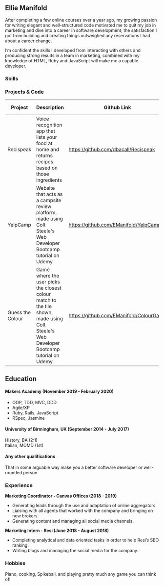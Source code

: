 ## Ellie Manifold

After completing a few online courses over a year ago, my growing passion for writing elegant and well-structured code motivated me to quit my job in marketing and dive into a career in software development; the satisfaction I got from building and creating things outweighed any reservations I had about a career change.   
   
I’m confident the skills I developed from interacting with others and producing strong results in a team in marketing, combined with my knowledge of HTML, Ruby and JavaScript will make me a capable developer.   

### Skills


### Projects & Code

**Project** | **Description** | **Github Link** | **Technologies Used**
--- | --- | --- | ---
Recispeak | Voice recognition app that lists your food at home and returns recipes based on those ingredients | https://github.com/dbacall/Recispeak | JavaScript, React-Native, React-Native Voice, Jest, CircleCI, Code Climate, Spoonacular APIs
YelpCamp | Website that acts as a campsite review platform, made using Colt Steele's Web Developer Bootcamp tutorial on Udemy | https://github.com/EManifold/YelpCamp | NodeJS, Bootstrap, PassportJS, ExpressJS, HTML, CSS and JavaScript
Guess the Colour | Game where the user picks the closest colour match to the tile shown, made using Colt Steele's Web Developer Bootcamp tutorial on Udemy | https://github.com/EManifold/ColourGame | HTML, CSS and JavaScript

## Education

#### Makers Academy (November 2019 - February 2020)

- OOP, TDD, MVC, DDD
- Agile/XP
- Ruby, Rails, JavaScript
- RSpec, Jasmine

#### University of Birmingham, UK (September 2014 - July 2017)
History, BA (2:1)  
Italian, MOMD (1st)  

#### Any other qualifications

That in some arguable way make you a better software developer or well-rounded person

### Experience

**Marketing Coordinator - Canvas Offices (2018 - 2019)**
- Generating leads through the use and adaptation of online aggregators.
- Liaising with all agents that worked with the company and bringing on new brokers.
- Generating content and managing all social media channels.

**Marketing Intern - Resi (June 2018 - August 2018)**
- Completing analytical and data oriented tasks in order to help Resi’s SEO ranking.
- Writing blogs and managing the social media for the company.

### Hobbies
Piano, cooking, Spikeball, and playing pretty much any game you can think of!
